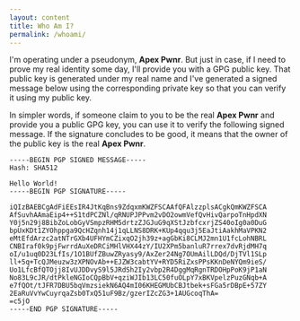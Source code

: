 ```yaml
---
layout: content
title: Who Am I?
permalink: /whoami/
---
```

I'm operating under a pseudonym, **Apex Pwnr**. But just in case, if I need to prove my real identity some day, I'll provide you with a GPG public key. That public key is generated under my real name and I've generated a signed message below using the corresponding private key so that you can verify it using my public key.

In simpler words, if someone claim to you to be the real **Apex Pwnr** and provide you a public GPG key, you can use it to verify the following signed message. If the signature concludes to be good, it means that the owner of the public key is the real **Apex Pwnr**.

```
-----BEGIN PGP SIGNED MESSAGE-----
Hash: SHA512

Hello World!
-----BEGIN PGP SIGNATURE-----

iQIzBAEBCgAdFiEEsIR4JtKqBns9ZdqxmKWZFSCAAfQFAlzzplsACgkQmKWZFSCA
AfSuvhAAmaEip4++S1tdPCZNl/qRNUPJPPvm2vDO2owmVefQvHivQarpoTnHpdXN
Y0j5n29j8BibZoLobGyVSmpzRHM5drtzZJGJuG9qXStJzbfcxrjZS40oIg0a0DuG
bpUxKDt1ZYOhppga9QcHZqnh14j1qLLNS8DRK+KUp4qqu3j5EaJtiAakhMaVPKN2
eMtEfdArzc2atNTrGXb4UFHYmCZixqO2jh39z+agGbKi8CLMJ2mn1U1fcLohNBRL
CNBIraf0k9pjFwrrdAuXeDRCiMHlVHX44zY/IU2XPm5banluR7rrex7dvRjdMH7q
oI/u1uq0D23LfIs/1O1BUfZBuwZRyasy9/AxZer24Ng7OUmAilLDQd/DjTVl1SLp
ll+5q+TcQJMeuzw3zXPNOvAb++EJZW3cabtYV+RYD5RiZxsPPsKKnDeNYQm9ieS/
Uo1LfcBfQTOjj8IvUJDDvyS9l5JRdSh2Iy2vbp2R4DggMqRgnTRDOHpPoK9jP1aN
No83L9cJR/dtPkleNGIoCQpBbV+qziWJIb13LC50fuOLpY7xBKVpelzPuzGNqb+A
e7fQOt/tJFR7DBU5bqVmzsiekN6AQ4mI06KHEGMUbCBJtbek+sFGa5rDBpE+57ZY
2EaRuVvYwCuyrqaZsb0TxQ51uF9Bz/gzerIZcZG3+1AUGcoqThA=
=c5jO
-----END PGP SIGNATURE-----
```
